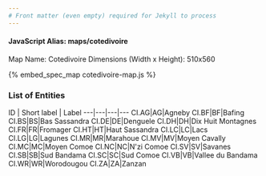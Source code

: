 ```yaml
---
# Front matter (even empty) required for Jekyll to process
---
```


#### JavaScript Alias: maps/cotedivoire

Map Name: Cotedivoire
Dimensions (Width x Height): 510x560



{% embed_spec_map cotedivoire-map.js %}

### List of Entities

ID | Short label | Label
---|---|---|---
CI.AG|AG|Agneby
CI.BF|BF|Bafing
CI.BS|BS|Bas Sassandra
CI.DE|DE|Denguele
CI.DH|DH|Dix Huit Montagnes
CI.FR|FR|Fromager
CI.HT|HT|Haut Sassandra
CI.LC|LC|Lacs
CI.LG|LG|Lagunes
CI.MR|MR|Marahoue
CI.MV|MV|Moyen Cavally
CI.MC|MC|Moyen Comoe
CI.NC|NC|N'zi Comoe
CI.SV|SV|Savanes
CI.SB|SB|Sud Bandama
CI.SC|SC|Sud Comoe
CI.VB|VB|Vallee du Bandama
CI.WR|WR|Worodougou
CI.ZA|ZA|Zanzan

